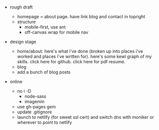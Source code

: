 - rough draft
  - homepage = about page. have link blog and contact in topright
  - structure
    - mobile-first, use ant
    - off-canvas wrap for mobile nav

- design stage
  - home/about: here's what i've done (broken up into places i've worked and places i've written for). here's some kewl graph of my skills. click here for github. click here for pdf resume.
  - blog
  - add a bunch of blog posts

- online
  - no i -D
    - node-sass
    - imagemin
  - use gh-pages gem
  - update .gitignore
  - launch to netlify (for sweet ssl cert) and switch dns with moniker or wherever to point to netlify
